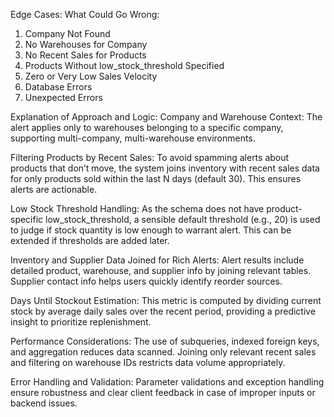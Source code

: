 Edge Cases: What Could Go Wrong:
1. Company Not Found
2. No Warehouses for Company
4. No Recent Sales for Products
5. Products Without low_stock_threshold Specified
6. Zero or Very Low Sales Velocity
7. Database Errors
8. Unexpected Errors

Explanation of Approach and Logic:
Company and Warehouse Context:
The alert applies only to warehouses belonging to a specific company, supporting multi-company, multi-warehouse environments.

Filtering Products by Recent Sales:
To avoid spamming alerts about products that don’t move, the system joins inventory with recent sales data for only products sold within the last N days (default 30). This ensures alerts are actionable.

Low Stock Threshold Handling:
As the schema does not have product-specific low_stock_threshold, a sensible default threshold (e.g., 20) is used to judge if stock quantity is low enough to warrant alert. This can be extended if thresholds are added later.

Inventory and Supplier Data Joined for Rich Alerts:
Alert results include detailed product, warehouse, and supplier info by joining relevant tables. Supplier contact info helps users quickly identify reorder sources.

Days Until Stockout Estimation:
This metric is computed by dividing current stock by average daily sales over the recent period, providing a predictive insight to prioritize replenishment.

Performance Considerations:
The use of subqueries, indexed foreign keys, and aggregation reduces data scanned. Joining only relevant recent sales and filtering on warehouse IDs restricts data volume appropriately.

Error Handling and Validation:
Parameter validations and exception handling ensure robustness and clear client feedback in case of improper inputs or backend issues.